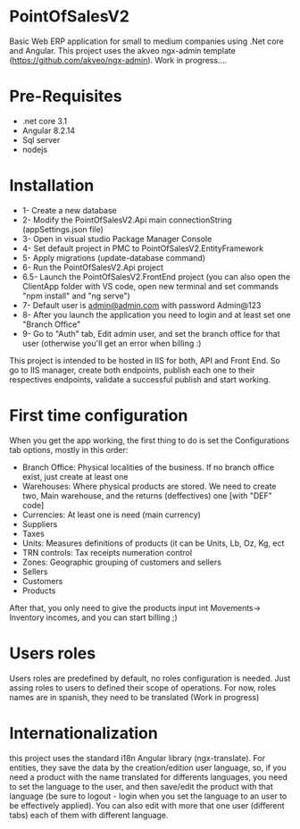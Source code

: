 # PointOfSalesV2
Basic Web ERP application for small to medium companies using .Net core and Angular. This project uses the akveo ngx-admin template (https://github.com/akveo/ngx-admin). Work in progress....

# Pre-Requisites
- .net core 3.1
- Angular 8.2.14
- Sql server
- nodejs 

# Installation
- 1- Create a new database
- 2- Modify the PointOfSalesV2.Api main connectionString (appSettings.json file)
- 3- Open in visual studio Package Manager Console
- 4- Set default project in PMC to PointOfSalesV2.EntityFramework
- 5- Apply migrations (update-database command)
- 6- Run the PointOfSalesV2.Api project
- 6.5- Launch the PointOfSalesV2.FrontEnd project (you can also open the ClientApp folder with VS code, open new terminal and set commands "npm install" and  "ng serve")
- 7- Default user is admin@admin.com with password Admin@123
- 8- After you launch the application you need to login and at least set one "Branch Office"
- 9- Go to "Auth" tab, Edit admin user, and set the branch office for that user (otherwise you'll get an error when billing :)

This project is intended to be hosted in IIS for both, API and Front End. So go to IIS manager, create both endpoints, publish each one to their respectives endpoints, validate a successful publish and start working.

# First time configuration
When you get the app working, the first thing to do is set the Configurations tab options, mostly in this order:
- Branch Office: Physical localities of the business. If no branch office exist, just create at least one
- Warehouses: Where physical products are stored. We need to create two, Main warehouse, and the returns (deffectives) one [with "DEF" code]
- Currencies: At least one is need (main currency)
- Suppliers
- Taxes
- Units: Measures definitions of products (it can be Units, Lb, Oz, Kg, ect
- TRN controls: Tax receipts numeration control
- Zones: Geographic grouping of customers and sellers
- Sellers
- Customers
- Products

After that, you only need to give the products input int Movements-> Inventory incomes, and you can start billing ;)

# Users roles
Users roles are predefined by default, no roles configuration is needed. Just assing roles to users to defined their scope of operations. For now, roles names are in spanish, they need to be translated (Work in progress)

# Internationalization

this project uses the standard i18n Angular library (ngx-translate). For entities, they save the data by the creation/edition user language, so, if you need a product with the name translated for differents languages, you need to set the language to the user, and then save/edit the product with that language (be sure to logout - login when you set the language to an user to be effectively applied). You can also edit with more that one user (different tabs) each of them with different language.
